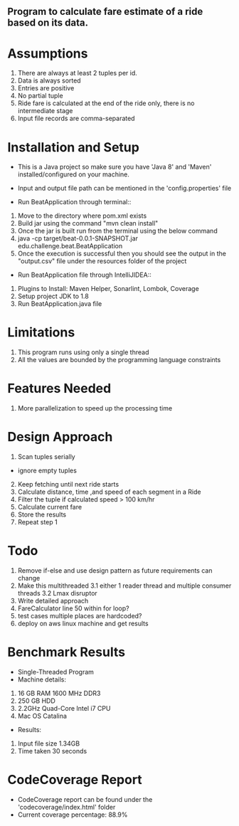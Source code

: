 ## Program to calculate fare estimate of a ride based on its data.

# Assumptions
1. There are always at least 2 tuples per id.
2. Data is always sorted
3. Entries are positive
4. No partial tuple
5. Ride fare is calculated at the end of the ride only, there is no intermediate stage
6. Input file records are comma-separated

# Installation and Setup
- This is a Java project so make sure you have 'Java 8' and 'Maven' installed/configured on your machine.
- Input and output file path can be mentioned in the 'config.properties' file

- Run BeatApplication through terminal::
1. Move to the directory where pom.xml exists
2. Build jar using the command "mvn clean install"
3. Once the jar is built run from the terminal using the below command
4. java -cp target/beat-0.0.1-SNAPSHOT.jar edu.challenge.beat.BeatApplication
5. Once the execution is successful then you should see the output in the "output.csv" file under the resources folder of the project


- Run BeatApplication file through IntelliJIDEA::
1. Plugins to Install: Maven Helper, Sonarlint, Lombok, Coverage
2. Setup project JDK to 1.8
3. Run BeatApplication.java file


# Limitations
1. This program runs using only a single thread
2. All the values are bounded by the programming language constraints


# Features Needed
1. More parallelization to speed up the processing time


# Design Approach
1. Scan tuples serially
  - ignore empty tuples
2. Keep fetching until next ride starts
3. Calculate distance, time ,and speed of each segment in a Ride
4. Filter the tuple if calculated speed > 100 km/hr
5. Calculate current fare
6. Store the results
7. Repeat step 1


# Todo
1. Remove if-else and use design pattern as future requirements can change
3. Make this multithreaded
    3.1 either 1 reader thread and multiple consumer threads
    3.2 Lmax disruptor
7. Write detailed approach
8. FareCalculator line 50 within for loop?
9. test cases multiple places are hardcoded?
10. deploy on aws linux machine and get results


# Benchmark Results
- Single-Threaded Program
- Machine details:
 1) 16 GB RAM 1600 MHz DDR3
 2) 250 GB HDD
 3) 2.2GHz Quad-Core Intel i7 CPU
 4) Mac OS Catalina

- Results:
 1) Input file size 1.34GB
 2) Time taken 30 seconds

# CodeCoverage Report
- CodeCoverage report can be found under the 'codecoverage/index.html' folder
- Current coverage percentage: 88.9%